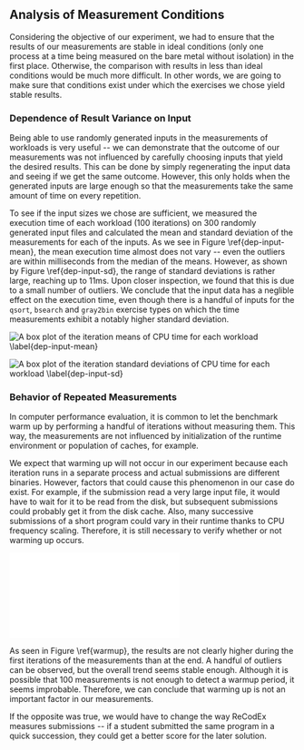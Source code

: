 ## Analysis of Measurement Conditions

Considering the objective of our experiment, we had to ensure that the results 
of our measurements are stable in ideal conditions (only one process at a time 
being measured on the bare metal without isolation) in the first place. 
Otherwise, the comparison with results in less than ideal conditions would be 
much more difficult. In other words, we are going to make sure that conditions 
exist under which the exercises we chose yield stable results.

### Dependence of Result Variance on Input

Being able to use randomly generated inputs in the measurements of workloads is 
very useful -- we can demonstrate that the outcome of our measurements was not 
influenced by carefully choosing inputs that yield the desired results. This can 
be done by simply regenerating the input data and seeing if we get the same 
outcome. However, this only holds when the generated inputs are large enough so 
that the measurements take the same amount of time on every repetition.

To see if the input sizes we chose are sufficient, we measured the execution 
time of each workload (100 iterations) on 300 randomly generated input files and 
calculated the mean and standard deviation of the measurements for each of the 
inputs. As we see in Figure \ref{dep-input-mean}, the mean execution time almost 
does not vary -- even the outliers are within milliseconds from the median of 
the means. However, as shown by Figure \ref{dep-input-sd}, the range of standard 
deviations is rather large, reaching up to 11ms. Upon closer inspection, we 
found that this is due to a small number of outliers. We conclude that the input 
data has a neglible effect on the execution time, even though there is a handful 
of inputs for the `qsort`, `bsearch` and `gray2bin` exercise types on which the 
time measurements exhibit a notably higher standard deviation.

![A box plot of the iteration means of CPU time for each workload 
\label{dep-input-mean}](img/stability/dependence-on-input-means.png)

![A box plot of the iteration standard deviations of CPU time for each workload 
\label{dep-input-sd}](img/stability/dependence-on-input-sds.png)

### Behavior of Repeated Measurements

In computer performance evaluation, it is common to let the benchmark warm up by 
performing a handful of iterations without measuring them. This way, the 
measurements are not influenced by initialization of the runtime environment or 
population of caches, for example.

We expect that warming up will not occur in our experiment because each 
iteration runs in a separate process and actual submissions are different 
binaries. However, factors that could cause this phenomenon in our case do 
exist. For example, if the submission read a very large input file, it would 
have to wait for it to be read from the disk, but subsequent submissions could 
probably get it from the disk cache. Also, many successive submissions of a 
short program could vary in their runtime thanks to CPU frequency scaling. 
Therefore, it is still necessary to verify whether or not warming up occurs.

![A scatter plot of CPU times for selected exercise types with no isolation and 
a single measurement worker running
\label{warmup}](img/stability/warmup.tex)

As seen in Figure \ref{warmup}, the results are not clearly higher during the 
first iterations of the measurements than at the end. A handful of outliers can 
be observed, but the overall trend seems stable enough. Although it is possible 
that 100 measurements is not enough to detect a warmup period, it seems 
improbable. Therefore, we can conclude that warming up is not an important 
factor in our measurements.

If the opposite was true, we would have to change the way ReCodEx measures 
submissions -- if a student submitted the same program in a quick succession, 
they could get a better score for the later solution.
